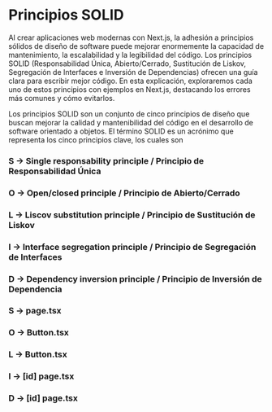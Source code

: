 # Principios SOLID

Al crear aplicaciones web modernas con Next.js, la adhesión a principios sólidos de diseño de software puede mejorar enormemente la capacidad de mantenimiento, la escalabilidad y la legibilidad del código. Los principios SOLID (Responsabilidad Única, Abierto/Cerrado, Sustitución de Liskov, Segregación de Interfaces e Inversión de Dependencias) ofrecen una guía clara para escribir mejor código. En esta explicación, exploraremos cada uno de estos principios con ejemplos en Next.js, destacando los errores más comunes y cómo evitarlos.

Los principios SOLID son un conjunto de cinco principios de diseño que buscan mejorar la calidad y mantenibilidad del código en el desarrollo de software orientado a objetos. El término SOLID es un acrónimo que representa los cinco principios clave, los cuales son

### S -> Single responsability principle / Principio de Responsabilidad Única

### O -> Open/closed principle / Principio de Abierto/Cerrado

### L -> Liscov substitution principle / Principio de Sustitución de Liskov

### I -> Interface segregation principle / Principio de Segregación de Interfaces

### D -> Dependency inversion principle / Principio de Inversión de Dependencia

### S -> page.tsx 
### O -> Button.tsx
### L -> Button.tsx
### I -> [id] page.tsx
### D -> [id] page.tsx